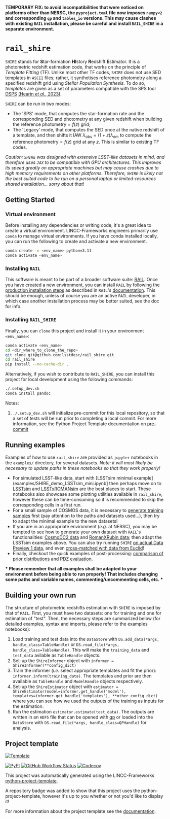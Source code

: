 
**TEMPORARY FIX: to avoid incompatibilities that were noticed on platforms other than NERSC, the `pyproject.toml` file now imposes `numpy<2` and corresponding `qp` and `tables_io` versions. This may cause clashes with existing `RAIL` installation, please be careful and install `RAIL_SHIRE` in a separate environment.**

# `rail_shire`
`SHIRE` stands for **S**tar-formation **HI**story **R**edshift **E**stimator. It is a photometric redshift estimation code, that works on the principle of *Template Fitting* (TF).
Unlike most other TF codes, `SHIRE` does not use SED templates in `ASCII` files; rather, it synthetises reference photometry along a specified redshift grid using *Stellar Population Synthesis*. To do so, *templates* are given as a set of parameters compatible with the SPS tool [DSPS](https://dsps.readthedocs.io/en/latest/) [(Hearin *et al.*, 2023)](https://ui.adsabs.harvard.edu/abs/2023MNRAS.521.1741H/abstract).

`SHIRE` can be run in two modes:
- The 'SPS' mode, that computes the star-formation rate and the corresponding SED and photometry at any given redshift when building the reference $\mathrm{photometry} = f(z)$ grid;
- The 'Legacy' mode, that computes the SED once at the native redshift of a template, and then shifts it IAW $\lambda_\mathrm{obs} = (1+z)\lambda_\mathrm{em}$ to compute the reference $\mathrm{photometry} = f(z)$ grid at any $z$. This is similar to existing TF codes.

_Caution: `SHIRE` was designed with extensive LSST-like datasets in mind, and therefore uses `JAX` to be compatible with GPU architectures. This improves its speed greatly on appropriate machines but may cause crashes due to high memory requirements on other platforms. Therefore, `SHIRE` is likely not the best suited code to be run on a personal laptop or limited-resources shared installation... sorry about that!_

## Getting Started

### Virtual environment
Before installing any dependencies or writing code, it's a great idea to create a
virtual environment. LINCC-Frameworks engineers primarily use `conda` to manage virtual
environments. If you have conda installed locally, you can run the following to
create and activate a new environment.

```bash
conda create -n <env_name> python=3.11
conda activate <env_name>
```

### Installing `RAIL`
This software is meant to be part of a broader software suite: [RAIL](https://github.com/LSSTDESC/rail).
Once you have created a new environment, you can install `RAIL` by following the [production installation steps](https://rail-hub.readthedocs.io/en/latest/source/installation.html#production-installation) as described in `RAIL`'s [documentation](https://rail-hub.readthedocs.io/en/latest/index.html).
This should be enough, unless of course you are an active `RAIL` developer, in which case another installation process may be better suited, see the doc for info.

### Installing `RAIL_SHIRE`
Finally, you can `clone` this project and install it in your environment `<env_name>`:

```bash
conda activate <env_name>
cd <dir_where_to_clone_the_repo>
git clone git@github.com:lsstdesc/rail_shire.git
cd rail_shire
pip install --no-cache-dir .
```

Alternatively, if you wish to contribute to `RAIL_SHIRE`, you can install this project for local
development using the following commands:

```bash
./.setup_dev.sh
conda install pandoc
```

Notes:
1. `./.setup_dev.sh` will initialize pre-commit for this local repository, so
   that a set of tests will be run prior to completing a local commit. For more
   information, see the Python Project Template documentation on 
   [pre-commit](https://lincc-ppt.readthedocs.io/en/latest/practices/precommit.html)

## Running examples
Examples of how to use `rail_shire` are provided as `jupyter` notebooks in the `examples/` directory, for several datasets.
_Note: it will most likely be necessary to update paths in these notebooks so that they work properly!_
- For simulated LSST-like data, start with [LSSTsim minimal example](examples/SHIRE_demo_LSSTsim_mini.ipynb] then perhaps move on to [LSSTsim](examples/SHIRE_demo_LSSTsim.ipynb) and [LSSTxROMANsim](examples/SHIRE_demo_LSSTxROMANsim.ipynb) are the best places to start. These notebooks also showcase some plotting utilities available in `rail_shire`, however these can be time-consuming so it is recommended to skip the corresponding cells in a first run.
- For a small sample of COSMOS data, it is necessary to [generate training samples](examples/TrainingSample_COSMOS2020.ipynb) first (pay attention to the paths and datasets used...), then try to adapt the minimal example to the new datasets!
- If you are in an appropriate environment (_e.g._ at NERSC), you may be tempted to see how to generate your own dataset with `RAIL`'s functionalities: [CosmoDC2 data](examples/get_CosmoDC2_gold_phot.ipynb) and [RomanXRubin data](examples/get_RomanRubin_gold_phot.ipynb); then adapt the LSSTsim examples above. You can also try running `SHIRE` [on actual Data Preview 1 data](examples/SHIRE_run_DESC-DP1.ipynb), and even [cross-matched with data from Euclid](examples/SHIRE_run_DESC-DP1-Euclid.ipynb)!
- Finally, checkout the quick examples of post-processing: [comparison of prior distributions](examples/compare_priors.ipynb) and [PDZ evaluation](examples/Evaluation_demo_LSSTsim_v2.ipynb).

__* Please remember that all examples shall be adapted to your environment before being able to run properly! That includes changing some paths and variable names, commenting/uncommenting cells, etc. *__

## Building your own run
The structure of photometric redshifts estimation with `SHIRE` is imposed by that of `RAIL`. First, you must have two datasets: one for training and one for estimation of "test". Then, the necessary steps are summarized below (for detailed examples, syntax and imports, please refer to the examples notebooks):
1. Load training and test data into the `DataStore` with `DS.add_data(*args, handle_class=TableHandle)` or `DS.read_file(*args, handle_class=TableHandle)`. This will make the `training_data` and `test_data` avilable as `TableHandle` objects.
2. Set-up the `ShireInformer` object with `informer = ShireInformer(**config_dict)`
3. Train the informer (_i.e._ select appropriate templates and fit the prior): `informer.inform(training_data)`. The templates and prior are then available as `TableHandle` and `ModelHandle` objects respectively.
4. Set-up the `ShireEstimator` object with `estimator = ShireEstimator(model=informer.get_handle('model'), templates=informer.get_handle('templates'), **other_config_dict)` where you can see how we used the outputs of the training as inputs for the estimation.
5. Run the estimation `estimator.estimate(test_data)`. The outputs are written in an `HDF5` file that can be opened with [qp](https://qp.readthedocs.io/en/main/) or loaded into the `DataStore` with `DS.read_file(*args, handle_class=QPHandle)` for analysis.

## Project template
[![Template](https://img.shields.io/badge/Template-LINCC%20Frameworks%20Python%20Project%20Template-brightgreen)](https://lincc-ppt.readthedocs.io/en/latest/)

[![PyPI](https://img.shields.io/pypi/v/rail_shire?color=blue&logo=pypi&logoColor=white)](https://pypi.org/project/rail_shire/)
[![GitHub Workflow Status](https://img.shields.io/github/actions/workflow/status/LSSTDESC/rail_shire/smoke-test.yml)](https://github.com/LSSTDESC/rail_shire/actions/workflows/smoke-test.yml)
[![Codecov](https://codecov.io/gh/LSSTDESC/rail_shire/branch/main/graph/badge.svg)](https://codecov.io/gh/LSSTDESC/rail_shire)

This project was automatically generated using the LINCC-Frameworks 
[python-project-template](https://github.com/lincc-frameworks/python-project-template).

A repository badge was added to show that this project uses the python-project-template, however it's up to
you whether or not you'd like to display it!

For more information about the project template see the 
[documentation](https://lincc-ppt.readthedocs.io/en/latest/).
